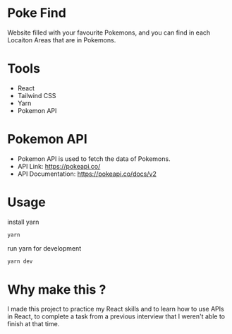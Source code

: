 # Poke Find

Website filled with your favourite Pokemons, and you can find in each Locaiton Areas that are in Pokemons.

# Tools

- React
- Tailwind CSS
- Yarn
- Pokemon API

# Pokemon API

- Pokemon API is used to fetch the data of Pokemons.
- API Link: https://pokeapi.co/
- API Documentation: https://pokeapi.co/docs/v2

# Usage

install yarn

```bash
yarn
```

run yarn for development

```bash
yarn dev
```

# Why make this ?

I made this project to practice my React skills and to learn how to use APIs in React, to complete a task from a previous interview that I weren't able to finish at that time.
